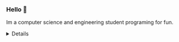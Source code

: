 ### Hello 👋

Im a computer science and engineering student programing for fun.

<details>
<summary>
  Details
</summary>

### What I do

I do almost any type of programming I can, although with an emphasis on systems and desktop application programming. I approach every challenge with an open mindset and being ready to learn. I have spent time around a multitude of operating systems, programming languges and other systems requiring me to constantly learn new technologies. While most of my work is on github, some of what I do does not have enough substance to be uploaded to github. I am really passionate about systems programming and electrical engineering, and plan to study it in college. I also spend time taking on mechanical enginnering projects such as building DIY sim racing cockpits and building robots for Vex Robotics competitions.

### What im working on
 - Vex Robotics
     - Physical Construction
     - Programming
     - Reverse Engineering
 - UIKit desktop adaptation
     - Publishing and shipping desktop port
 - JReverse
     - Making an installer application and patching bugs
 - Website
     - Writing up project overviews and developing pages for <a href="https://aaronwilk.dev" target="_tab">My Website</a>
### Github Stats

![Github Stats](https://github-readme-stats.vercel.app/api/?username=tubaplayerdis&show_icons=true&count_private=true&theme=react)

## My skills 📜

### Web Technologies 🌐
 - JavaScript
 - HTML
 - CSS
 - TypeScript
 - Bootstrap
 - Node.js
 - Discord.js

### Application Technologies 💻
 - C
 - C++
 - Vex V5 C++
 - Boost C++
 - WinUI 3 C++
 - OpenGl
 - Java Native Interface
 - Java Vitrual Machine Tool Interface
 - Java
 - Java Swing
 - Java FX
 - C#
 - WinForms C#
 - WPF C#
 - WinUI 3 C#
 - Python
 - Vex Micropython
 - Beamng Lua

### Integrated System Technologies 💾
 - Raspberry PI
 - Arduino
 - TI-Nspire
 - Micropython
 - Vex Brain

### Operating Systems 🖥️
 - Windows 10/11
 - Raspbian
 - Chrome OS
 - Debian
 - Vexos

## What I'm currently learning 📚

- Ghidra
- Assembly
- Reverse Engineering

## Recent Accomplishments 🎉

- JSON based JIT interpreter for developing automation routines
- Proprietary scripting api enabling a real time Python to Java bridge
- Custom UI for library for VexOS
- Cross platform UI Library for TI-Npsire calcualtors and Desktop Applications.

### Languages Use

![UsedL anguages](https://github-readme-stats.vercel.app/api/top-langs/?username=tubaplayerdis&show_icons=true&count_private=true&theme=react&langs_count=10&layout=compact)

</details>
